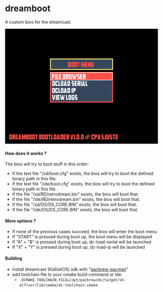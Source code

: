 # dreamboot

A custom bios for the dreamcast.

![](https://github.com/Cpasjuste/dreamboot/raw/master/res/screen1.png)

#### How does it works ?
The bios will try to boot stuff in this order:
- If the text file "/sd/boot.cfg" exists, the bios will try to boot the defined binary path in this file.
- If the text file "/ide/boot.cfg" exists, the bios will try to boot the defined binary path in this file.
- If the file "/sd/RD/retrodream.bin" exists, the bios will boot that.
- If the file "/ide/RD/retrodream.bin" exists, the bios will boot that.
- If the file "/sd/DS/DS_CORE.BIN" exists, the bios will boot that.
- If the file "/ide/DS/DS_CORE.BIN" exists, the bios will boot that.
#### More options ?
- If none of the previous cases succeed, the bios will enter the boot menu
- If "START" is pressed during boot up, the boot menu will be displayed
- If "A" + "B" is pressed during boot up, dc-load-serial will be launched
- If "X" + "Y" is pressed during boot up, dc-load-ip will be launched
#### Building
- install dreamcast (KallistiOS) sdk with "[pacbrew-pacman](https://github.com/PacBrew/pacbrew-packages/blob/master/README.md)"
- add toolchain file to your cmake build command or ide:
  - `-DCMAKE_TOOLCHAIN_FILE=/opt/pacbrew/dc/target/sh-elf/usr/lib/cmake/dc-toolchain.cmake`